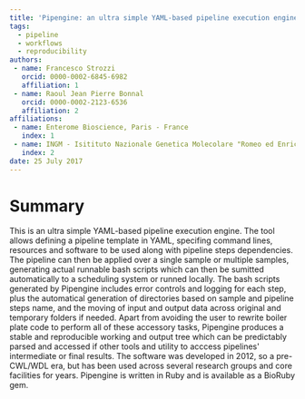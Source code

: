 ```yaml
---
title: 'Pipengine: an ultra simple YAML-based pipeline execution engine'
tags:
  - pipeline
  - workflows
  - reproducibility
authors:
 - name: Francesco Strozzi
   orcid: 0000-0002-6845-6982
   affiliation: 1
 - name: Raoul Jean Pierre Bonnal
   orcid: 0000-0002-2123-6536
   affiliation: 2
affiliations:
 - name: Enterome Bioscience, Paris - France
   index: 1
 - name: INGM - Isitituto Nazionale Genetica Molecolare "Romeo ed Enrica Invernizzi": Milan, Italy
   index: 2
date: 25 July 2017
---
```


# Summary

This is an ultra simple YAML-based pipeline execution engine. The tool allows defining a pipeline template in YAML, specifing command lines, resources and software to be used along with pipeline steps dependencies. The pipeline can then be applied over a single sample or multiple samples, generating actual runnable bash scripts which can then be sumitted automatically to a scheduling system or runned locally. The bash scripts generated by Pipengine includes error controls and logging for each step, plus the automatical generation of directories based on sample and pipeline steps name, and the moving of input and output data across original and temporary folders if needed. Apart from avoiding the user to rewrite boiler plate code to perform all of these accessory tasks, Pipengine produces a stable and reproducible working and output tree which can be predictably parsed and accessed if other tools and utility to acccess pipelines' intermediate or final results. The software was developed in 2012, so a pre-CWL/WDL era, but has been used across several research groups and core facilities for years. Pipengine is written in Ruby and is available as a BioRuby gem.
